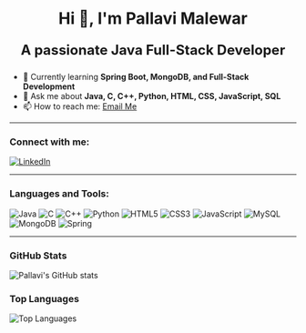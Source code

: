 <h1 align="center" class="heading-element" dir="auto">
Hi 👋, I'm Pallavi Malewar</h1>

<p align="center" style="font-size:24px">
  <b>A passionate Java Full-Stack Developer</b>
</p>



- 🌱 Currently learning **Spring Boot, MongoDB, and Full-Stack Development**
- 💬 Ask me about **Java, C, C++, Python, HTML, CSS, JavaScript, SQL**
- 📫 How to reach me: [Email Me](mailto:malewarpallavi@gmail.com)


---

### Connect with me:
[![LinkedIn](https://img.shields.io/badge/LinkedIn-0A66C2?style=for-the-badge&logo=linkedin&logoColor=white)](https://www.linkedin.com/in/pallavi-malewar)

---

### Languages and Tools:
![Java](https://img.shields.io/badge/Java-ED8B00?style=for-the-badge&logo=java&logoColor=white)
![C](https://img.shields.io/badge/C-00599C?style=for-the-badge&logo=c&logoColor=white)
![C++](https://img.shields.io/badge/C++-00599C?style=for-the-badge&logo=c%2B%2B&logoColor=white)
![Python](https://img.shields.io/badge/Python-3776AB?style=for-the-badge&logo=python&logoColor=white)
![HTML5](https://img.shields.io/badge/HTML5-E34F26?style=for-the-badge&logo=html5&logoColor=white)
![CSS3](https://img.shields.io/badge/CSS3-1572B6?style=for-the-badge&logo=css3&logoColor=white)
![JavaScript](https://img.shields.io/badge/JavaScript-F7DF1E?style=for-the-badge&logo=javascript&logoColor=black)
![MySQL](https://img.shields.io/badge/MySQL-4479A1?style=for-the-badge&logo=mysql&logoColor=white)
![MongoDB](https://img.shields.io/badge/MongoDB-47A248?style=for-the-badge&logo=mongodb&logoColor=white)
![Spring](https://img.shields.io/badge/Spring-6DB33F?style=for-the-badge&logo=spring&logoColor=white)

---

### GitHub Stats
![Pallavi's GitHub stats](https://github-readme-stats.vercel.app/api?username=malewarpallavi&show_icons=true&theme=radical)

### Top Languages
![Top Languages](https://github-readme-stats.vercel.app/api/top-langs/?username=malewarpallavi&layout=compact&theme=radical)



<!--
**malewarpallavi/malewarpallavi** is a ✨ _special_ ✨ repository because its `README.md` (this file) appears on your GitHub profile.

Here are some ideas to get you started:

- 🔭 I’m currently working on ...
- 🌱 I’m currently learning ...
- 👯 I’m looking to collaborate on ...
- 🤔 I’m looking for help with ...
- 💬 Ask me about ...
- 📫 How to reach me: ...
- 😄 Pronouns: ...
- ⚡ Fun fact: ...
-->
